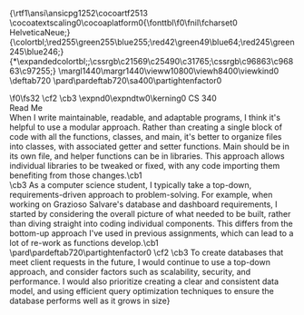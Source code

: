 {\rtf1\ansi\ansicpg1252\cocoartf2513
\cocoatextscaling0\cocoaplatform0{\fonttbl\f0\fnil\fcharset0 HelveticaNeue;}
{\colortbl;\red255\green255\blue255;\red42\green49\blue64;\red245\green245\blue246;}
{\*\expandedcolortbl;;\cssrgb\c21569\c25490\c31765;\cssrgb\c96863\c96863\c97255;}
\margl1440\margr1440\vieww10800\viewh8400\viewkind0
\deftab720
\pard\pardeftab720\sa400\partightenfactor0

\f0\fs32 \cf2 \cb3 \expnd0\expndtw0\kerning0
CS 340\
Read Me\
When I write maintainable, readable, and adaptable programs, I think it's helpful to use a modular approach. Rather than creating a single block of code with all the functions, classes, and main, it's better to organize files into classes, with associated getter and setter functions. Main should be in its own file, and helper functions can be in libraries. This approach allows individual libraries to be tweaked or fixed, with any code importing them benefiting from those changes.\cb1 \
\cb3 As a computer science student, I typically take a top-down, requirements-driven approach to problem-solving. For example, when working on Grazioso Salvare's database and dashboard requirements, I started by considering the overall picture of what needed to be built, rather than diving straight into coding individual components. This differs from the bottom-up approach I've used in previous assignments, which can lead to a lot of re-work as functions develop.\cb1 \
\pard\pardeftab720\partightenfactor0
\cf2 \cb3 To create databases that meet client requests in the future, I would continue to use a top-down approach, and consider factors such as scalability, security, and performance. I would also prioritize creating a clear and consistent data model, and using efficient query optimization techniques to ensure the database performs well as it grows in size}